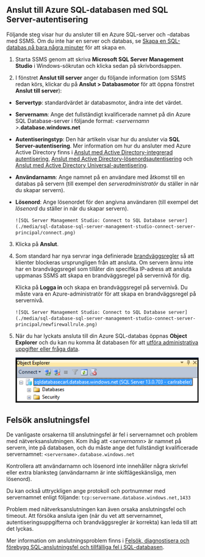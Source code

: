 

## Anslut till Azure SQL-databasen med SQL Server-autentisering

Följande steg visar hur du ansluter till en Azure SQL-server och -databas med SSMS. Om du inte har en server och databas, se [Skapa en SQL-databas på bara några minuter](../articles/sql-database/sql-database-get-started.md) för att skapa en.


1. Starta SSMS genom att skriva **Microsoft SQL Server Management Studio** i Windows-sökrutan och klicka sedan på skrivbordsappen.

2. I fönstret **Anslut till server** anger du följande information (om SSMS redan körs, klickar du på **Anslut > Databasmotor** för att öppna fönstret **Anslut till server**):

 - **Servertyp**: standardvärdet är databasmotor, ändra inte det värdet.
 - **Servernamn**: Ange det fullständigt kvalificerade namnet på din Azure SQL Database-server i följande format: *&lt;servernamn >*.**database.windows.net**
 - **Autentiseringstyp**: Den här artikeln visar hur du ansluter via **SQL Server-autentisering**. Mer information om hur du ansluter med Azure Active Directory finns i [Anslut med Active Directory-integrerad autentisering](../articles/sql-database/sql-database-aad-authentication.md#connect-using-active-directory-integrated-authentication), [Anslut med Active Directory-lösenordsautentisering](../articles/sql-database/sql-database-aad-authentication.md#connect-using-active-directory-password-authentication) och [Anslut med Active Directory Universal-autentisering](../articles/sql-database/sql-database-ssms-mfa-authentication.md).
 - **Användarnamn**: Ange namnet på en användare med åtkomst till en databas på servern (till exempel den *serveradministratör* du ställer in när du skapar servern). 
 - **Lösenord**: Ange lösenordet för den angivna användaren (till exempel det *lösenord* du ställer in när du skapar servern).
   
       ![SQL Server Management Studio: Connect to SQL Database server](./media/sql-database-sql-server-management-studio-connect-server-principal/connect.png)

3. Klicka på **Anslut**.
 
4. Som standard har nya servrar inga definierade [brandväggsregler](../articles/sql-database/sql-database-firewall-configure.md) så att klienter blockeras ursprungligen från att ansluta. Om servern ännu inte har en brandväggsregel som tillåter din specifika IP-adress att ansluta uppmanas SSMS att skapa en brandväggsregel på servernivå för dig.

    Klicka på **Logga in** och skapa en brandväggsregel på servernivå. Du måste vara en Azure-administratör för att skapa en brandväggsregel på servernivå.
 
       ![SQL Server Management Studio: Connect to SQL Database server](./media/sql-database-sql-server-management-studio-connect-server-principal/newfirewallrule.png)
 

5. När du har lyckats ansluta till din Azure SQL-databas öppnas **Object Explorer** och du kan nu komma åt databasen för att [utföra administrativa uppgifter eller fråga data](../articles/sql-database/sql-database-manage-azure-ssms.md).
 
     ![ny brandvägg på servernivå](./media/sql-database-sql-server-management-studio-connect-server-principal/connect-server-principal-5.png)
 
     
## Felsök anslutningsfel

De vanligaste orsakerna till anslutningsfel är fel i servernamnet och problem med nätverksanslutningen. Kom ihåg att <*servernamn*> är namnet på servern, inte på databasen, och du måste ange det fullständigt kvalificerade servernamnet: `<servername>.database.windows.net`

Kontrollera att användarnamn och lösenord inte innehåller några skrivfel eller extra blanksteg (användarnamn är inte skiftlägeskänsliga, men lösenord). 

Du kan också uttryckligen ange protokoll och portnummer med servernamnet enligt följande: `tcp:servername.database.windows.net,1433`

Problem med nätverksanslutningen kan även orsaka anslutningsfel och timeout. Att försöka ansluta igen (när du vet att servernamnet, autentiseringsuppgifterna och brandväggsregler är korrekta) kan leda till att det lyckas.

Mer information om anslutningsproblem finns i [Felsök, diagnostisera och förebygg SQL-anslutningsfel och tillfälliga fel i SQL-databasen](../articles/sql-database/sql-database-connectivity-issues.md).





<!--HONumber=Oct16_HO1-->


